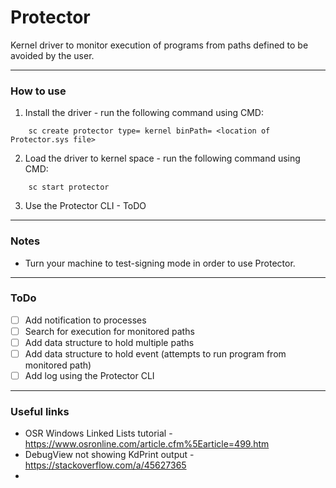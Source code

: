 # Protector
Kernel driver to monitor execution of programs from paths defined to be avoided by the user.

---

### How to use
1. Install the driver - run the following command using CMD:
```shell
    sc create protector type= kernel binPath= <location of Protector.sys file>
```
2. Load the driver to kernel space - run the following command using CMD:

```shell
    sc start protector
```
3. Use the Protector CLI - ToDO

---

### Notes
* Turn your machine to test-signing mode in order to use Protector.

---

### ToDo
- [ ] Add notification to processes
- [ ] Search for execution for monitored paths
- [ ] Add data structure to hold multiple paths
- [ ] Add data structure to hold event (attempts to run program from monitored path)
- [ ] Add log using the Protector CLI

---

### Useful links
* OSR Windows Linked Lists tutorial - https://www.osronline.com/article.cfm%5Earticle=499.htm
* DebugView not showing KdPrint output - https://stackoverflow.com/a/45627365
* 